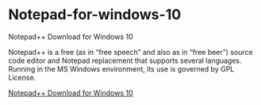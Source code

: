 # Notepad-for-windows-10
Notepad++ Download for Windows 10

Notepad++ is a free (as in “free speech” and also as in “free beer”) source code editor and Notepad replacement that supports several languages. Running in the MS Windows environment, its use is governed by GPL License.


<a href="https://softati.com/notepad-free-download/">Notepad++ Download for Windows 10</a>

